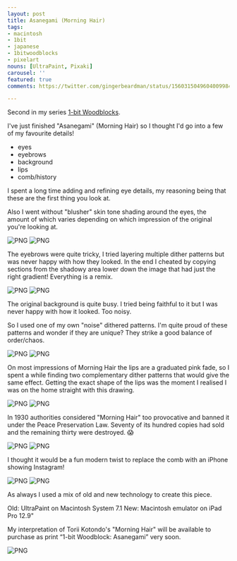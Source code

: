 ```yaml
---
layout: post
title: Asanegami (Morning Hair)
tags:
- macintosh
- 1bit
- japanese
- 1bitwoodblocks
- pixelart
nouns: [UltraPaint, Pixaki]
carousel: ''
featured: true
comments: https://twitter.com/gingerbeardman/status/1560315049604009984

---
```

Second in my series [1-bit Woodblocks](/tag/1bitwoodblocks/).

I've just finished "Asanegami" (Morning Hair) so I thought I'd go into a few of my favourite details!

- eyes
- eyebrows
- background
- lips
- comb/history

I spent a long time adding and refining eye details, my reasoning being that these are the first thing you look at.

Also I went without "blusher" skin tone shading around the eyes, the amount of which varies depending on which impression of the original you're looking at.

![PNG](https://cdn.gingerbeardman.com/images/posts/compare-1bit-asanegami-eye.png#compare) ![PNG](https://cdn.gingerbeardman.com/images/posts/compare-1bit-asanegami-eye-orig.png)

The eyebrows were quite tricky, I tried layering multiple dither patterns but was never happy with how they looked. In the end I cheated by copying sections from the shadowy area lower down the image that had just the right gradient! Everything is a remix.

![PNG](https://cdn.gingerbeardman.com/images/posts/compare-1bit-asanegami-eyebrow.png#compare) ![PNG](https://cdn.gingerbeardman.com/images/posts/compare-1bit-asanegami-eyebrow-orig.png)

The original background is quite busy. I tried being faithful to it but I was never happy with how it looked. Too noisy.

So I used one of my own "noise" dithered patterns. I'm quite proud of these patterns and wonder if they are unique? They strike a good balance of order/chaos.

![PNG](https://cdn.gingerbeardman.com/images/posts/compare-1bit-asanegami-bg.png#compare) ![PNG](https://cdn.gingerbeardman.com/images/posts/compare-1bit-asanegami-bg-orig.png)

On most impressions of Morning Hair the lips are a graduated pink fade, so I spent a while finding two complementary dither patterns that would give the same effect. Getting the exact shape of the lips was the moment I realised I was on the home straight with this drawing.

![PNG](https://cdn.gingerbeardman.com/images/posts/compare-1bit-asanegami-lips.png#compare) ![PNG](https://cdn.gingerbeardman.com/images/posts/compare-1bit-asanegami-lips-orig.png)

In 1930 authorities considered "Morning Hair" too provocative and banned it under the Peace Preservation Law. Seventy of its hundred copies had sold and the remaining thirty were destroyed. 😱

![PNG](https://cdn.gingerbeardman.com/images/posts/compare-1bit-asanegami-comb.png#compare) ![PNG](https://cdn.gingerbeardman.com/images/posts/compare-1bit-asanegami-comb-orig.png)

I thought it would be a fun modern twist to replace the comb with an iPhone showing Instagram!

![PNG](https://cdn.gingerbeardman.com/images/posts/compare-1bit-asanegami-comb-ophone.png#compare) ![PNG](https://cdn.gingerbeardman.com/images/posts/compare-1bit-asanegami-comb.png)

As always I used a mix of old and new technology to create this piece.

Old: UltraPaint on Macintosh System 7.1
New: Macintosh emulator on iPad Pro 12.9"

My interpretation of Torii Kotondo's "Morning Hair" will be available to purchase as print “1-bit Woodblock: Asanegami” very soon.

![PNG](https://cdn.gingerbeardman.com/images/posts/1bit-asanegami.png)
